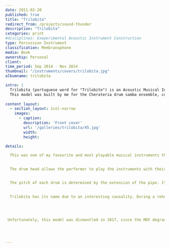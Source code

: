```yaml
---
date: 2011-02-20
published: true
title: "Trilobita"
redirect_from: /projects/sound-thunder
description: "Trilobita"
categories: print
#disciplines: Exeperimental Acoustic Instrument Construction
type: Percussion Instrument
classification: Membranophone
media: Book
ownership: Personal
client:
time_period: Sep 2014 - Nov 2014
thumbnail: "/instruments/covers/trilobita.jpg"
albumname: trilobita

intro: |
  Trilobita (portuguese word for "Trilobite") is an Acoustic Musical Instrument designed by a great brazilian experimental luthier called Marco Antônio Guimarães, for the Uakti music group. It consists of a set of 10 small leather pipe drums attached to a cheap MDF and PVC 'table-like' structure.  
  This model was built by me for the Cherateria drum samba ensemble, considered to be one of the top 10 brazilian University Samba groups. 
  
content_layout:
  - section_layout: 1col-narrow
    images:
      - caption:
        description: 'Front cover'
        url: '/galleries/trilobita/45.jpg'
        width:
        height:

details:

  This was one of my favourite and most playable musical instruments that I've built so far. Although it looks like a traditional PVC pipe drum, it has a lot more complexity both in sound timbre and design. On each pipe there is a small leather drum head attatched to the top, using the same techniques from the fabrication of other leather percussion instruments like the Bongo, the Atabaque, Djembe and many others. 
   

  The drum head allows the performer to play the instruments with their bare hands, fingers and drum sticks, applying less force than the necessary on a traditional pipe drum. Also the sound generated from the leather is much richer than rubber sticks on the bare PVC, and each head can produce additional overtones when using the right percussion technique.


  The pitch of each drum is determined by the extension of the pipe. It has a clever fine-tunig mechanism at the end of the tube, compensating for variations on the air's humidity and temperature. An advantage of closing one of the ends of the pipe with leather is the difference on the physical boundary conditions of the tube, influencing the acoustic properties of the air inside. The resonace frequency of the tube will be one octave lower, which reduces the required length of the pipes significantly.
  

  Trilobita has its name due to an interesting causality. During a rehearsal of the Uakti group, the instrument fell into the ground. While it was falling, a passerby shouted "Look out! the Trilobita is falling!". This person was never seen again.
  

  
 
 Unfortunately, this model was dismantled in 2017, since the MDF degraded and rotted by moisture, and was unable to hold up the tension from the leather.




---
```

